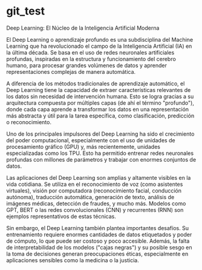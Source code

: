 # git_test
Deep Learning: El Núcleo de la Inteligencia Artificial Moderna

El Deep Learning o aprendizaje profundo es una subdisciplina del Machine Learning que ha revolucionado el campo de la Inteligencia Artificial (IA) en la última década. Se basa en el uso de redes neuronales artificiales profundas, inspiradas en la estructura y funcionamiento del cerebro humano, para procesar grandes volúmenes de datos y aprender representaciones complejas de manera automática.

A diferencia de los métodos tradicionales de aprendizaje automático, el Deep Learning tiene la capacidad de extraer características relevantes de los datos sin necesidad de intervención humana. Esto se logra gracias a su arquitectura compuesta por múltiples capas (de ahí el término "profundo"), donde cada capa aprende a transformar los datos en una representación más abstracta y útil para la tarea específica, como clasificación, predicción o reconocimiento.

Uno de los principales impulsores del Deep Learning ha sido el crecimiento del poder computacional, especialmente con el uso de unidades de procesamiento gráfico (GPU) y, más recientemente, unidades especializadas como los TPU. Esto ha permitido entrenar redes neuronales profundas con millones de parámetros y trabajar con enormes conjuntos de datos.

Las aplicaciones del Deep Learning son amplias y altamente visibles en la vida cotidiana. Se utiliza en el reconocimiento de voz (como asistentes virtuales), visión por computadora (reconocimiento facial, conducción autónoma), traducción automática, generación de texto, análisis de imágenes médicas, detección de fraudes, y mucho más. Modelos como GPT, BERT o las redes convolucionales (CNN) y recurrentes (RNN) son ejemplos representativos de estas técnicas.

Sin embargo, el Deep Learning también plantea importantes desafíos. Su entrenamiento requiere enormes cantidades de datos etiquetados y poder de cómputo, lo que puede ser costoso y poco accesible. Además, la falta de interpretabilidad de los modelos ("cajas negras") y su posible sesgo en la toma de decisiones generan preocupaciones éticas, especialmente en aplicaciones sensibles como la medicina o la justicia.